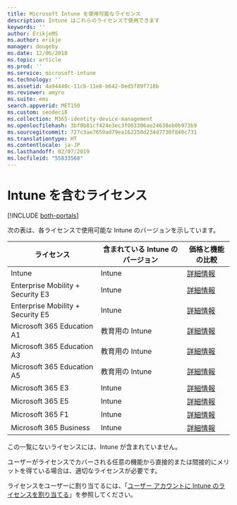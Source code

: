 ```yaml
---
title: Microsoft Intune を使用可能なライセンス
description: Intune はこれらのライセンスで使用できます
keywords: ''
author: ErikjeMS
ms.author: erikje
manager: dougeby
ms.date: 12/06/2018
ms.topic: article
ms.prod: ''
ms.service: microsoft-intune
ms.technology: ''
ms.assetid: 4a94440c-11cb-11e8-b642-0ed5f89f718b
ms.reviewer: amyro
ms.suite: ems
search.appverid: MET150
ms.custom: seodec18
ms.collection: M365-identity-device-management
ms.openlocfilehash: 3bf0b81cf424e3ec3f003306ae24638eb0b973b9
ms.sourcegitcommit: 727c3ae7659ad79ea162250d234d7730f840c731
ms.translationtype: HT
ms.contentlocale: ja-JP
ms.lasthandoff: 02/07/2019
ms.locfileid: "55833568"
---
```

# <a name="licenses-that-include-intune"></a>Intune を含むライセンス

[!INCLUDE [both-portals](./includes/note-for-both-portals.md)]

次の表は、各ライセンスで使用可能な Intune のバージョンを示しています。

| ライセンス | 含まれている Intune のバージョン | 価格と機能の比較 |
|-----------------------------------------------------------------------|-------------------------------------------------------------|---|
| Intune | Intune | [詳細情報](https://www.microsoft.com/en-us/cloud-platform/microsoft-intune-pricing) |
| Enterprise Mobility + Security E3 | Intune | [詳細情報](https://www.microsoft.com/en-us/cloud-platform/microsoft-intune-pricing) |
| Enterprise Mobility + Security E5 | Intune | [詳細情報](https://www.microsoft.com/en-us/cloud-platform/microsoft-intune-pricing) |
| Microsoft 365 Education A1 | 教育用の Intune | [詳細情報](https://www.microsoft.com/en-us/education/buy-license/microsoft365/default.aspx#) |
| Microsoft 365 Education A3 | 教育用の Intune | [詳細情報](https://www.microsoft.com/en-us/education/buy-license/microsoft365/default.aspx#) |
| Microsoft 365 Education A5 | 教育用の Intune | [詳細情報](https://www.microsoft.com/en-us/education/buy-license/microsoft365/default.aspx#) |
| Microsoft 365 E3 | Intune | [詳細情報](https://www.microsoft.com/en-US/microsoft-365/enterprise) |
| Microsoft 365 E5 | Intune | [詳細情報](https://www.microsoft.com/en-US/microsoft-365/enterprise) |
| Microsoft 365 F1 | Intune | [詳細情報](https://www.microsoft.com/en-us/microsoft-365/enterprise/firstline) |
| Microsoft 365 Business | Intune | [詳細情報](https://www.microsoft.com/en-us/microsoft-365/business) |

この一覧にないライセンスには、Intune が含まれていません。

ユーザーがライセンスでカバーされる任意の機能から直接的または間接的にメリットを得ている場合は、適切なライセンスが必要です。

ライセンスをユーザーに割り当てるには、「[ユーザー アカウントに Intune のライセンスを割り当てる](licenses-assign.md)」を参照してください。

